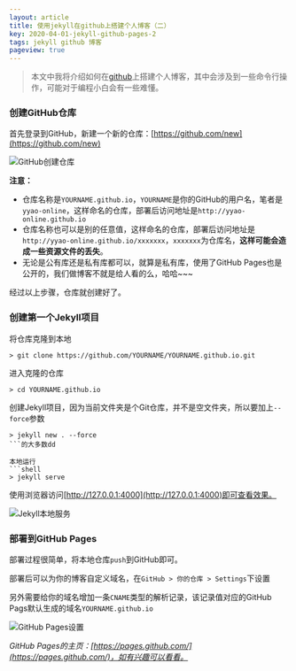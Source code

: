 ```yaml
---
layout: article
title: 使用jekyll在github上搭建个人博客（二）
key: 2020-04-01-jekyll-github-pages-2
tags: jekyll github 博客
pageview: true
---
```


> 本文中我将介绍如何在[github](https://github.com/)上搭建个人博客，其中会涉及到一些命令行操作，可能对于编程小白会有一些难懂。

### 创建GitHub仓库

首先登录到GitHub，新建一个新的仓库：[https://github.com/new](https://github.com/new)

![GitHub创建仓库](https://blog-yyao-online.oss-cn-hangzhou.aliyuncs.com/2020-04-01-jekyll-github-pages-2/GitHub%E5%88%9B%E5%BB%BA%E4%BB%93%E5%BA%93.jpg)

**注意：**
- 仓库名称是`YOURNAME.github.io`，`YOURNAME`是你的GitHub的用户名，笔者是`yyao-online`，这样命名的仓库，部署后访问地址是`http://yyao-online.github.io`
- 仓库名称也可以是别的任意值，这样命名的仓库，部署后访问地址是`http://yyao-online.github.io/xxxxxxx`，`xxxxxxx`为仓库名，**这样可能会造成一些资源文件的丢失**。
- 无论是公有库还是私有库都可以，就算是私有库，使用了GitHub Pages也是公开的，我们做博客不就是给人看的么，哈哈~~~

经过以上步骤，仓库就创建好了。

### 创建第一个Jekyll项目

将仓库克隆到本地
```shell
> git clone https://github.com/YOURNAME/YOURNAME.github.io.git
```

进入克隆的仓库
```shell
> cd YOURNAME.github.io
```

创建Jekyll项目，因为当前文件夹是个Git仓库，并不是空文件夹，所以要加上`--force`参数
```shell
> jekyll new . --force
```的大多数dd

本地运行
```shell
> jekyll serve
```

使用浏览器访问[http://127.0.0.1:4000](http://127.0.0.1:4000)即可查看效果。

![Jekyll本地服务](https://blog-yyao-online.oss-cn-hangzhou.aliyuncs.com/2020-04-01-jekyll-github-pages-2/Jekyll%E6%9C%AC%E5%9C%B0%E6%9C%8D%E5%8A%A1.jpg)

### 部署到GitHub Pages

部署过程很简单，将本地仓库`push`到GitHub即可。

部署后可以为你的博客自定义域名，在`GitHub > 你的仓库 > Settings`下设置

另外需要给你的域名增加一条`CNAME`类型的解析记录，该记录值对应的GitHub Pags默认生成的域名`YOURNAME.github.io`

![GitHub Pages设置](https://blog-yyao-online.oss-cn-hangzhou.aliyuncs.com/2020-04-01-jekyll-github-pages-2/GitHub%20Pages%E8%AE%BE%E7%BD%AE.jpg)

_GitHub Pages的主页：[https://pages.github.com/](https://pages.github.com/)，如有兴趣可以看看。_
